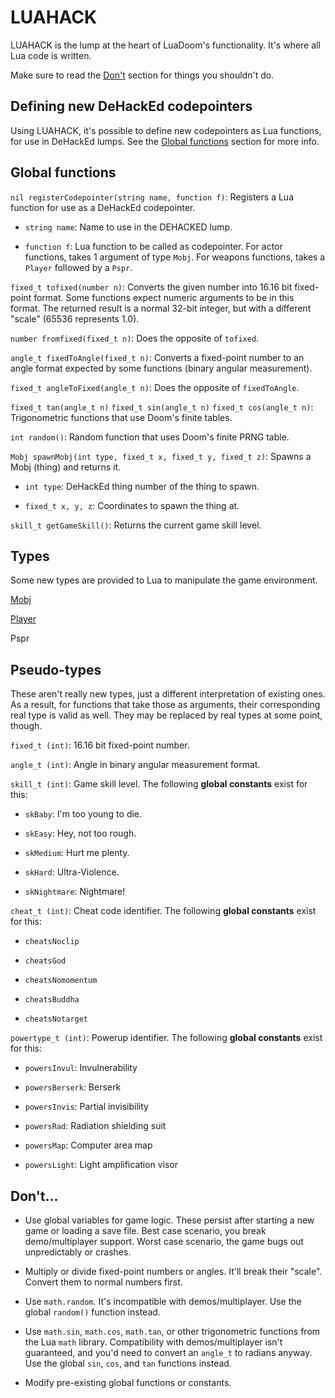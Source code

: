 # LUAHACK

LUAHACK is the lump at the heart of LuaDoom's functionality. It's where all Lua code is written.

Make sure to read the [Don't](#dont) section for things you shouldn't do.

## Defining new DeHackEd codepointers

Using LUAHACK, it's possible to define new codepointers as Lua functions, for use in DeHackEd lumps. See the [Global functions](#global-functions) section for more info.

## Global functions

`nil registerCodepointer(string name, function f)`: Registers a Lua function for use as a DeHackEd codepointer.

 - `string name`: Name to use in the DEHACKED lump.

 - `function f`: Lua function to be called as codepointer. For actor functions, takes 1 argument of type `Mobj`. For weapons functions, takes a `Player` followed by a `Pspr`.

`fixed_t tofixed(number n)`: Converts the given number into 16.16 bit fixed-point format. Some functions expect numeric arguments to be in this format. The returned result is a normal 32-bit integer, but with a different "scale" (65536 represents 1.0).

`number fromfixed(fixed_t n)`: Does the opposite of `tofixed`.

`angle_t fixedToAngle(fixed_t n)`: Converts a fixed-point number to an angle format expected by some functions (binary angular measurement).

`fixed_t angleToFixed(angle_t n)`: Does the opposite of `fixedToAngle`.

`fixed_t tan(angle_t n)`
`fixed_t sin(angle_t n)`
`fixed_t cos(angle_t n)`: Trigonometric functions that use Doom's finite tables.

`int random()`: Random function that uses Doom's finite PRNG table.

`Mobj spawnMobj(int type, fixed_t x, fixed_t y, fixed_t z)`: Spawns a Mobj (thing) and returns it.

- `int type`: DeHackEd thing number of the thing to spawn.

- `fixed_t x, y, z`: Coordinates to spawn the thing at.

`skill_t getGameSkill()`: Returns the current game skill level.

## Types

Some new types are provided to Lua to manipulate the game environment.

[Mobj](mobj.md)

[Player](player.md)

Pspr

## Pseudo-types

These aren't really new types, just a different interpretation of existing ones. As a result, for functions that take those as arguments, their corresponding real type is valid as well. They may be replaced by real types at some point, though.

`fixed_t (int)`: 16.16 bit fixed-point number.

`angle_t (int)`: Angle in binary angular measurement format.

`skill_t (int)`: Game skill level. The following **global constants** exist for this:

- `skBaby`: I'm too young to die.

- `skEasy`: Hey, not too rough.

- `skMedium`: Hurt me plenty.

- `skHard`: Ultra-Violence.

- `skNightmare`: Nightmare!

`cheat_t (int)`: Cheat code identifier. The following **global constants** exist for this:

- `cheatsNoclip`

- `cheatsGod`

- `cheatsNomomentum`

- `cheatsBuddha`

- `cheatsNotarget`

`powertype_t (int)`: Powerup identifier. The following **global constants** exist for this:

- `powersInvul`: Invulnerability

- `powersBerserk`: Berserk

- `powersInvis`: Partial invisibility

- `powersRad`: Radiation shielding suit

- `powersMap`: Computer area map

- `powersLight`: Light amplification visor

## Don't...

- Use global variables for game logic. These persist after starting a new game or loading a save file. Best case scenario, you break demo/multiplayer support. Worst case scenario, the game bugs out unpredictably or crashes.

- Multiply or divide fixed-point numbers or angles. It'll break their "scale". Convert them to normal numbers first.

- Use `math.random`. It's incompatible with demos/multiplayer. Use the global `random()` function instead.

- Use `math.sin`, `math.cos`, `math.tan`, or other trigonometric functions from the Lua `math` library. Compatibility with demos/multiplayer isn't guaranteed, and you'd need to convert an `angle_t` to radians anyway. Use the global `sin`, `cos`, and `tan` functions instead.

- Modify pre-existing global functions or constants.
